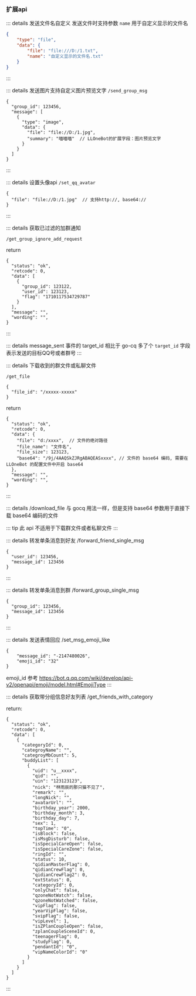 
### 扩展api

::: details 发送文件名自定义
发送文件时支持参数 `name` 用于自定义显示的文件名
```json
{
    "type": "file",
    "data": {
        "file": "file:///D:/1.txt",
        "name": "自定义显示的文件名.txt"
    }
}
```
:::

::: details 发送图片支持自定义图片预览文字
`/send_group_msg`

```json5
{
  "group_id": 123456,
  "message": [
    {
      "type": "image",
      "data": {
        "file": "file://D:/1.jpg",
        "summary": "喵喵喵"  // LLOneBot的扩展字段：图片预览文字
      }
    }
  ]
}
```
:::

::: details 设置头像api
`/set_qq_avatar`
```json5
{
  "file": "file://D:/1.jpg"  // 支持http://, base64://
}
```
:::

::: details 获取已过滤的加群通知

`/get_group_ignore_add_request`

return

```json5
{
  "status": "ok",
  "retcode": 0,
  "data": [
    {
      "group_id": 123122,
      "user_id": 123123,
      "flag": "1710117534729787"
    }
  ],
  "message": "",
  "wording": "",
}
```
:::

::: details message_sent 事件的 target_id
相比于 go-cq 多了个 `target_id` 字段表示发送的目标QQ号或者群号
:::

::: details 下载收到的群文件或私聊文件

`/get_file`

```json5
{
  "file_id": "/xxxxx-xxxxx"
}
```

return

```json5
{
  "status": "ok",
  "retcode": 0,
  "data": {
    "file": "d:/xxxx",  // 文件的绝对路径
    "file_name": "文件名",
    "file_size": 123123,
    "base64": "/9j/4AAQSkZJRgABAQEASxxxx", // 文件的 base64 编码, 需要在 LLOneBot 的配置文件中开启 base64
  },
  "message": "",
  "wording": "",
}
```
:::

::: details /download_file
与 gocq 用法一样，但是支持 base64 参数用于直接下载 base64 编码的文件

::: tip 此 api 不适用于下载群文件或者私聊文件
:::

::: details 转发单条消息到好友 /forward_friend_single_msg
    
```json5
{
  "user_id": 123456,
  "message_id": 123456
}
```
:::


::: details 转发单条消息到群 /forward_group_single_msg

```json5
{
  "group_id": 123456,
  "message_id": 123456
}
```
:::

::: details 发送表情回应 /set_msg_emoji_like
```json5
{
    "message_id": "-2147480026",
    "emoji_id": "32"
}
```
emoji_id 参考 <https://bot.q.qq.com/wiki/develop/api-v2/openapi/emoji/model.html#EmojiType>
:::

::: details 获取带分组信息好友列表 /get_friends_with_category

return:
```json5
{
  "status": "ok",
  "retcode": 0,
  "data": [
    {
      "categoryId": 0,
      "categroyName": "",
      "categroyMbCount": 5,
      "buddyList": [
        {
          "uid": "u__xxxx",
          "qid": "",
          "uin": "123123123",
          "nick": "林雨辰的那只猫不见了",
          "remark": "",
          "longNick": "",
          "avatarUrl": "",
          "birthday_year": 2000,
          "birthday_month": 3,
          "birthday_day": 7,
          "sex": 1,
          "topTime": "0",
          "isBlock": false,
          "isMsgDisturb": false,
          "isSpecialCareOpen": false,
          "isSpecialCareZone": false,
          "ringId": "",
          "status": 10,
          "qidianMasterFlag": 0,
          "qidianCrewFlag": 0,
          "qidianCrewFlag2": 0,
          "extStatus": 0,
          "categoryId": 0,
          "onlyChat": false,
          "qzoneNotWatch": false,
          "qzoneNotWatched": false,
          "vipFlag": false,
          "yearVipFlag": false,
          "svipFlag": false,
          "vipLevel": 1,
          "isZPlanCoupleOpen": false,
          "zplanCoupleSceneId": 0,
          "teenagerFlag": 0,
          "studyFlag": 0,
          "pendantId": "0",
          "vipNameColorId": "0"
        }
      ]
    }
  ]
}
```
:::